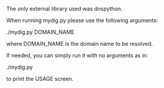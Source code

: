 The only external library used was dnspython.

When running mydig.py please use the following arguments:

./mydig.py DOMAIN_NAME

where DOMAIN_NAME is the domain name to be resolved.

If needed, you can simply run it with no arguments as in:

./mydig.py

to print the USAGE screen.